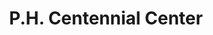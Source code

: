 ---
title: "P.H. Centennial Center"
url: /ciudad-de-panama/p-h-centennial-center/
shop: Einkaufszentrum
---